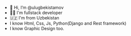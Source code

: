 - 👋 Hi, I’m @ulugbekistamov
- 🧑‍💻 I'm fullstack developer
- 🇺🇿 I'm from Uzbekistan
- I know Html, Css, Js, Python(Django and Rest framework)
- I know Graphic Design too. 
